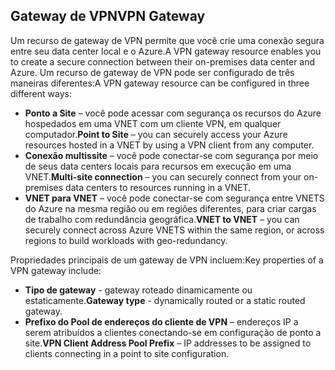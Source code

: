 ## <a name="vpn-gateway"></a><span data-ttu-id="6d075-101">Gateway de VPN</span><span class="sxs-lookup"><span data-stu-id="6d075-101">VPN Gateway</span></span>
<span data-ttu-id="6d075-102">Um recurso de gateway de VPN permite que você crie uma conexão segura entre seu data center local e o Azure.</span><span class="sxs-lookup"><span data-stu-id="6d075-102">A VPN gateway resource enables you to create a secure connection between their on-premises data center and Azure.</span></span> <span data-ttu-id="6d075-103">Um recurso de gateway de VPN pode ser configurado de três maneiras diferentes:</span><span class="sxs-lookup"><span data-stu-id="6d075-103">A VPN gateway resource can be configured in three different ways:</span></span>

* <span data-ttu-id="6d075-104">**Ponto a Site** – você pode acessar com segurança os recursos do Azure hospedados em uma VNET com um cliente VPN, em qualquer computador.</span><span class="sxs-lookup"><span data-stu-id="6d075-104">**Point to Site** – you can securely access your Azure resources hosted in a VNET by using a VPN client from any computer.</span></span> 
* <span data-ttu-id="6d075-105">**Conexão multissite** – você pode conectar-se com segurança por meio de seus data centers locais para recursos em execução em uma VNET.</span><span class="sxs-lookup"><span data-stu-id="6d075-105">**Multi-site connection** – you can securely connect from your on-premises data centers to resources running in a VNET.</span></span> 
* <span data-ttu-id="6d075-106">**VNET para VNET** – você pode conectar-se com segurança entre VNETS do Azure na mesma região ou em regiões diferentes, para criar cargas de trabalho com redundância geográfica.</span><span class="sxs-lookup"><span data-stu-id="6d075-106">**VNET to VNET** – you can securely connect across Azure VNETS within the same region, or across regions to build workloads with geo-redundancy.</span></span>

<span data-ttu-id="6d075-107">Propriedades principais de um gateway de VPN incluem:</span><span class="sxs-lookup"><span data-stu-id="6d075-107">Key properties of a VPN gateway include:</span></span>

* <span data-ttu-id="6d075-108">**Tipo de gateway** - gateway roteado dinamicamente ou estaticamente.</span><span class="sxs-lookup"><span data-stu-id="6d075-108">**Gateway type** - dynamically routed or a static routed gateway.</span></span> 
* <span data-ttu-id="6d075-109">**Prefixo do Pool de endereços do cliente de VPN** – endereços IP a serem atribuídos a clientes conectando-se em configuração de ponto a site.</span><span class="sxs-lookup"><span data-stu-id="6d075-109">**VPN Client Address Pool Prefix** – IP addresses to be assigned to clients connecting in a point to site configuration.</span></span>

